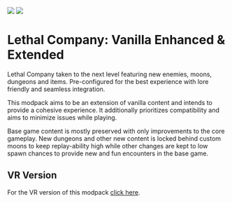 <img src="https://img.shields.io/badge/version-1.1.2-0AF" /></a>
<img src="https://img.shields.io/badge/lc--version-v49-000" /></a>

# Lethal Company: Vanilla Enhanced & Extended #

Lethal Company taken to the next level featuring new enemies, moons, dungeons and items. Pre-configured for the best experience with lore friendly and seamless integration.

This modpack aims to be an extension of vanilla content and intends to provide a cohesive experience. It additionally prioritizes compatibility and aims to minimize issues while playing.

Base game content is mostly preserved with only improvements to the core gameplay. New dungeons and other new content is locked behind custom moons to keep replay-ability high while other changes are kept to low spawn chances to provide new and fun encounters in the base game.

## VR Version ##

For the VR version of this modpack [click here](https://thunderstore.io/c/lethal-company/p/zealsprince/VanillaEnhancedExtendedVR/).